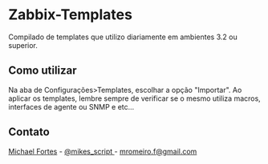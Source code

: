 # Zabbix-Templates

Compilado de templates que utilizo diariamente em ambientes 3.2 ou superior.

## Como utilizar
Na aba de Configurações>Templates, escolhar a opção "Importar".
Ao aplicar os templates, lembre sempre de verificar se o mesmo utiliza macros, interfaces de agente ou SNMP e etc...

## Contato

[Michael Fortes](https://www.linkedin.com/in/mikefortes/) - [@mikes_script
](https://twitter.com/mikes_script) - mromeiro.f@gmail.com

